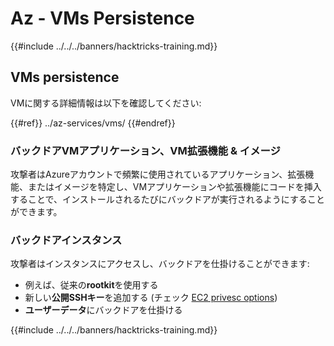 # Az - VMs Persistence

{{#include ../../../banners/hacktricks-training.md}}

## VMs persistence

VMに関する詳細情報は以下を確認してください:

{{#ref}}
../az-services/vms/
{{#endref}}

### バックドアVMアプリケーション、VM拡張機能 & イメージ <a href="#backdoor-instances" id="backdoor-instances"></a>

攻撃者はAzureアカウントで頻繁に使用されているアプリケーション、拡張機能、またはイメージを特定し、VMアプリケーションや拡張機能にコードを挿入することで、インストールされるたびにバックドアが実行されるようにすることができます。

### バックドアインスタンス <a href="#backdoor-instances" id="backdoor-instances"></a>

攻撃者はインスタンスにアクセスし、バックドアを仕掛けることができます:

- 例えば、従来の**rootkit**を使用する
- 新しい**公開SSHキー**を追加する (チェック [EC2 privesc options](https://cloud.hacktricks.wiki/en/pentesting-cloud/aws-security/aws-privilege-escalation/aws-ec2-privesc.html))
- **ユーザーデータ**にバックドアを仕掛ける

{{#include ../../../banners/hacktricks-training.md}}

